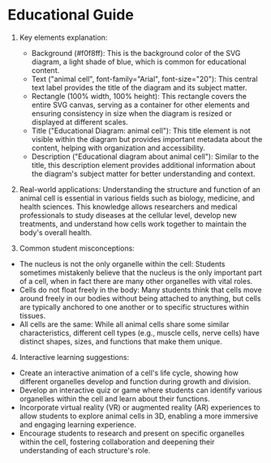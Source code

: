 # Educational Guide
1. Key elements explanation:
   - Background (#f0f8ff): This is the background color of the SVG diagram, a light shade of blue, which is common for educational content.
   - Text ("animal cell", font-family="Arial", font-size="20"): This central text label provides the title of the diagram and its subject matter.
   - Rectangle (100% width, 100% height): This rectangle covers the entire SVG canvas, serving as a container for other elements and ensuring consistency in size when the diagram is resized or displayed at different scales.
   - Title ("Educational Diagram: animal cell"): This title element is not visible within the diagram but provides important metadata about the content, helping with organization and accessibility.
   - Description ("Educational diagram about animal cell"): Similar to the title, this description element provides additional information about the diagram's subject matter for better understanding and context.

2. Real-world applications:
Understanding the structure and function of an animal cell is essential in various fields such as biology, medicine, and health sciences. This knowledge allows researchers and medical professionals to study diseases at the cellular level, develop new treatments, and understand how cells work together to maintain the body's overall health.

3. Common student misconceptions:
- The nucleus is not the only organelle within the cell: Students sometimes mistakenly believe that the nucleus is the only important part of a cell, when in fact there are many other organelles with vital roles.
- Cells do not float freely in the body: Many students think that cells move around freely in our bodies without being attached to anything, but cells are typically anchored to one another or to specific structures within tissues.
- All cells are the same: While all animal cells share some similar characteristics, different cell types (e.g., muscle cells, nerve cells) have distinct shapes, sizes, and functions that make them unique.

4. Interactive learning suggestions:
- Create an interactive animation of a cell's life cycle, showing how different organelles develop and function during growth and division.
- Develop an interactive quiz or game where students can identify various organelles within the cell and learn about their functions.
- Incorporate virtual reality (VR) or augmented reality (AR) experiences to allow students to explore animal cells in 3D, enabling a more immersive and engaging learning experience.
- Encourage students to research and present on specific organelles within the cell, fostering collaboration and deepening their understanding of each structure's role.